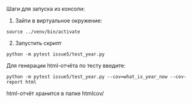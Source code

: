 Шаги для запуска из консоли:
1. Зайти в виртуальное окружение:
```
source ../venv/bin/activate
```
2. Запустить скрипт
```
python -m pytest issue5/test_year.py
```
Для генерации html-отчёта по тесту введите:
```
python -m pytest issue5/test_year.py --cov=what_is_year_now --cov-report html
```
html-отчёт хранится в папке htmlcov/
